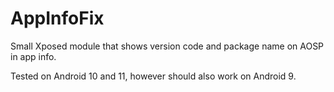 # AppInfoFix
Small Xposed module that shows version code and package name on AOSP in app info.

Tested on Android 10 and 11, however should also work on Android 9.
